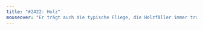```yaml
---
title: "#2422: Holz"
mouseover: "Er trägt auch die typische Fliege, die Holzfäller immer tragen."
---
```

